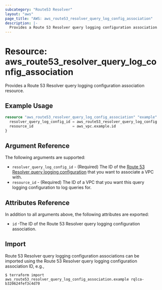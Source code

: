 ```yaml
---
subcategory: "Route53 Resolver"
layout: "aws"
page_title: "AWS: aws_route53_resolver_query_log_config_association"
description: |-
  Provides a Route 53 Resolver query logging configuration association resource.
---
```


# Resource: aws_route53_resolver_query_log_config_association

Provides a Route 53 Resolver query logging configuration association resource.

## Example Usage

```terraform
resource "aws_route53_resolver_query_log_config_association" "example" {
  resolver_query_log_config_id = aws_route53_resolver_query_log_config.example.id
  resource_id                  = aws_vpc.example.id
}
```

## Argument Reference

The following arguments are supported:

* `resolver_query_log_config_id` - (Required) The ID of the [Route 53 Resolver query logging configuration](route53_resolver_query_log_config.html) that you want to associate a VPC with.
* `resource_id` - (Required) The ID of a VPC that you want this query logging configuration to log queries for.

## Attributes Reference

In addition to all arguments above, the following attributes are exported:

* `id` -The ID of the Route 53 Resolver query logging configuration association.

## Import

 Route 53 Resolver query logging configuration associations can be imported using the Route 53 Resolver query logging configuration association ID, e.g.,

```
$ terraform import aws_route53_resolver_query_log_config_association.example rqlca-b320624fef3c4d70
```
